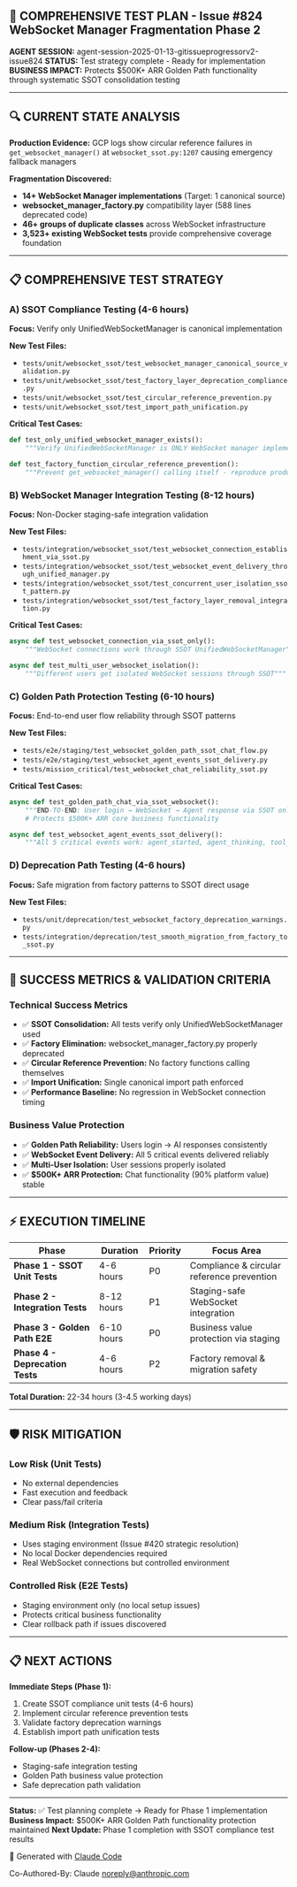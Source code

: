 ## 🧪 COMPREHENSIVE TEST PLAN - Issue #824 WebSocket Manager Fragmentation Phase 2

**AGENT SESSION:** agent-session-2025-01-13-gitissueprogressorv2-issue824
**STATUS:** Test strategy complete - Ready for implementation
**BUSINESS IMPACT:** Protects $500K+ ARR Golden Path functionality through systematic SSOT consolidation testing

---

## 🔍 **CURRENT STATE ANALYSIS**

**Production Evidence:** GCP logs show circular reference failures in `get_websocket_manager()` at `websocket_ssot.py:1207` causing emergency fallback managers

**Fragmentation Discovered:**
- **14+ WebSocket Manager implementations** (Target: 1 canonical source)
- **websocket_manager_factory.py** compatibility layer (588 lines deprecated code)
- **46+ groups of duplicate classes** across WebSocket infrastructure
- **3,523+ existing WebSocket tests** provide comprehensive coverage foundation

---

## 📋 **COMPREHENSIVE TEST STRATEGY**

### **A) SSOT Compliance Testing** (4-6 hours)
**Focus:** Verify only UnifiedWebSocketManager is canonical implementation

**New Test Files:**
- `tests/unit/websocket_ssot/test_websocket_manager_canonical_source_validation.py`
- `tests/unit/websocket_ssot/test_factory_layer_deprecation_compliance.py`
- `tests/unit/websocket_ssot/test_circular_reference_prevention.py`
- `tests/unit/websocket_ssot/test_import_path_unification.py`

**Critical Test Cases:**
```python
def test_only_unified_websocket_manager_exists():
    """Verify UnifiedWebSocketManager is ONLY WebSocket manager implementation"""

def test_factory_function_circular_reference_prevention():
    """Prevent get_websocket_manager() calling itself - reproduce production issue"""
```

### **B) WebSocket Manager Integration Testing** (8-12 hours)
**Focus:** Non-Docker staging-safe integration validation

**New Test Files:**
- `tests/integration/websocket_ssot/test_websocket_connection_establishment_via_ssot.py`
- `tests/integration/websocket_ssot/test_websocket_event_delivery_through_unified_manager.py`
- `tests/integration/websocket_ssot/test_concurrent_user_isolation_ssot_pattern.py`
- `tests/integration/websocket_ssot/test_factory_layer_removal_integration.py`

**Critical Test Cases:**
```python
async def test_websocket_connection_via_ssot_only():
    """WebSocket connections work through SSOT UnifiedWebSocketManager"""

async def test_multi_user_websocket_isolation():
    """Different users get isolated WebSocket sessions through SSOT"""
```

### **C) Golden Path Protection Testing** (6-10 hours)
**Focus:** End-to-end user flow reliability through SSOT patterns

**New Test Files:**
- `tests/e2e/staging/test_websocket_golden_path_ssot_chat_flow.py`
- `tests/e2e/staging/test_websocket_agent_events_ssot_delivery.py`
- `tests/mission_critical/test_websocket_chat_reliability_ssot.py`

**Critical Test Cases:**
```python
async def test_golden_path_chat_via_ssot_websocket():
    """END-TO-END: User login → WebSocket → Agent response via SSOT only"""
    # Protects $500K+ ARR core business functionality

async def test_websocket_agent_events_ssot_delivery():
    """All 5 critical events work: agent_started, agent_thinking, tool_executing, tool_completed, agent_completed"""
```

### **D) Deprecation Path Testing** (4-6 hours)
**Focus:** Safe migration from factory patterns to SSOT direct usage

**New Test Files:**
- `tests/unit/deprecation/test_websocket_factory_deprecation_warnings.py`
- `tests/integration/deprecation/test_smooth_migration_from_factory_to_ssot.py`

---

## 🎯 **SUCCESS METRICS & VALIDATION CRITERIA**

### **Technical Success Metrics**
- ✅ **SSOT Consolidation:** All tests verify only UnifiedWebSocketManager used
- ✅ **Factory Elimination:** websocket_manager_factory.py properly deprecated
- ✅ **Circular Reference Prevention:** No factory functions calling themselves
- ✅ **Import Unification:** Single canonical import path enforced
- ✅ **Performance Baseline:** No regression in WebSocket connection timing

### **Business Value Protection**
- ✅ **Golden Path Reliability:** Users login → AI responses consistently
- ✅ **WebSocket Event Delivery:** All 5 critical events delivered reliably
- ✅ **Multi-User Isolation:** User sessions properly isolated
- ✅ **$500K+ ARR Protection:** Chat functionality (90% platform value) stable

---

## ⚡ **EXECUTION TIMELINE**

| Phase | Duration | Priority | Focus Area |
|-------|----------|----------|------------|
| **Phase 1 - SSOT Unit Tests** | 4-6 hours | P0 | Compliance & circular reference prevention |
| **Phase 2 - Integration Tests** | 8-12 hours | P1 | Staging-safe WebSocket integration |
| **Phase 3 - Golden Path E2E** | 6-10 hours | P0 | Business value protection via staging |
| **Phase 4 - Deprecation Tests** | 4-6 hours | P2 | Factory removal & migration safety |

**Total Duration:** 22-34 hours (3-4.5 working days)

---

## 🛡️ **RISK MITIGATION**

### **Low Risk (Unit Tests)**
- No external dependencies
- Fast execution and feedback
- Clear pass/fail criteria

### **Medium Risk (Integration Tests)**
- Uses staging environment (Issue #420 strategic resolution)
- No local Docker dependencies required
- Real WebSocket connections but controlled environment

### **Controlled Risk (E2E Tests)**
- Staging environment only (no local setup issues)
- Protects critical business functionality
- Clear rollback path if issues discovered

---

## 📋 **NEXT ACTIONS**

**Immediate Steps (Phase 1):**
1. Create SSOT compliance unit tests (4-6 hours)
2. Implement circular reference prevention tests
3. Validate factory deprecation warnings
4. Establish import path unification tests

**Follow-up (Phases 2-4):**
- Staging-safe integration testing
- Golden Path business value protection
- Safe deprecation path validation

---

**Status:** ✅ Test planning complete → Ready for Phase 1 implementation
**Business Impact:** $500K+ ARR Golden Path functionality protection maintained
**Next Update:** Phase 1 completion with SSOT compliance test results

🤖 Generated with [Claude Code](https://claude.ai/code)

Co-Authored-By: Claude <noreply@anthropic.com>